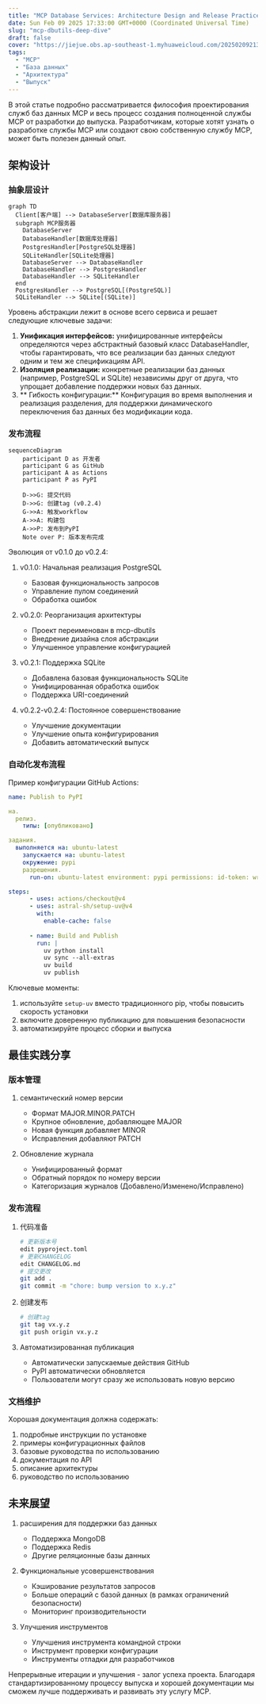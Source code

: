```yaml
---
title: "MCP Database Services: Architecture Design and Release Practices"
date: Sun Feb 09 2025 17:33:00 GMT+0000 (Coordinated Universal Time)
slug: "mcp-dbutils-deep-dive"
draft: false
cover: "https://jiejue.obs.ap-southeast-1.myhuaweicloud.com/20250209213924711.webp"
tags:
  - "MCP"
  - "База данных"
  - "Архитектура"
  - "Выпуск"
---
```


В этой статье подробно рассматривается философия проектирования служб баз данных MCP и весь процесс создания полноценной службы MCP от разработки до выпуска. Разработчикам, которые хотят узнать о разработке службы MCP или создают свою собственную службу MCP, может быть полезен данный опыт.

<!--more-->

## 架构设计

### 抽象层设计

```mermaid
graph TD
  Client[客户端] --> DatabaseServer[数据库服务器]
  subgraph MCP服务器
    DatabaseServer
    DatabaseHandler[数据库处理器]
    PostgresHandler[PostgreSQL处理器]
    SQLiteHandler[SQLite处理器]
    DatabaseServer --> DatabaseHandler
    DatabaseHandler --> PostgresHandler
    DatabaseHandler --> SQLiteHandler
  end
  PostgresHandler --> PostgreSQL[(PostgreSQL)]
  SQLiteHandler --> SQLite[(SQLite)]
```

Уровень абстракции лежит в основе всего сервиса и решает следующие ключевые задачи:

1. **Унификация интерфейсов:** унифицированные интерфейсы определяются через абстрактный базовый класс DatabaseHandler, чтобы гарантировать, что все реализации баз данных следуют одним и тем же спецификациям API.
2. **Изоляция реализации:** конкретные реализации баз данных (например, PostgreSQL и SQLite) независимы друг от друга, что упрощает добавление поддержки новых баз данных.
3. ** Гибкость конфигурации:** Конфигурация во время выполнения и реализация разделения, для поддержки динамического переключения баз данных без модификации кода.

### 发布流程

```mermaid
sequenceDiagram
    participant D as 开发者
    participant G as GitHub
    participant A as Actions
    participant P as PyPI
    
    D->>G: 提交代码
    D->>G: 创建tag (v0.2.4)
    G->>A: 触发workflow
    A->>A: 构建包
    A->>P: 发布到PyPI
    Note over P: 版本发布完成
```

Эволюция от v0.1.0 до v0.2.4:

1. v0.1.0: Начальная реализация PostgreSQL
   - Базовая функциональность запросов
   - Управление пулом соединений
   - Обработка ошибок

2. v0.2.0: Реорганизация архитектуры
   - Проект переименован в mcp-dbutils
   - Внедрение дизайна слоя абстракции
   - Улучшенное управление конфигурацией

3. v0.2.1: Поддержка SQLite
   - Добавлена базовая функциональность SQLite
   - Унифицированная обработка ошибок
   - Поддержка URI-соединений

4. v0.2.2-v0.2.4: Постоянное совершенствование
   - Улучшение документации
   - Улучшение опыта конфигурирования
   - Добавить автоматический выпуск

### 自动化发布流程

Пример конфигурации GitHub Actions:

```yaml
name: Publish to PyPI

на.
  релиз.
    типы: [опубликовано]

задания.
  выполняется на: ubuntu-latest
    запускается на: ubuntu-latest
    окружение: pypi
    разрешения.
      run-on: ubuntu-latest environment: pypi permissions: id-token: write

steps:
      - uses: actions/checkout@v4
      - uses: astral-sh/setup-uv@v4
        with:
          enable-cache: false
      
      - name: Build and Publish
        run: |
          uv python install
          uv sync --all-extras
          uv build
          uv publish
```

Ключевые моменты:
1. используйте `setup-uv` вместо традиционного pip, чтобы повысить скорость установки
2. включите доверенную публикацию для повышения безопасности
3. автоматизируйте процесс сборки и выпуска

## 最佳实践分享

### 版本管理

1. семантический номер версии
   - Формат MAJOR.MINOR.PATCH
   - Крупное обновление, добавляющее MAJOR
   - Новая функция добавляет MINOR
   - Исправления добавляют PATCH

2. Обновление журнала
   - Унифицированный формат
   - Обратный порядок по номеру версии
   - Категоризация журналов (Добавлено/Изменено/Исправлено)

### 发布流程

1. 代码准备
   ```bash
   # 更新版本号
   edit pyproject.toml
   # 更新CHANGELOG
   edit CHANGELOG.md
   # 提交更改
   git add .
   git commit -m "chore: bump version to x.y.z"
   ```

2. 创建发布
   ```bash
   # 创建tag
   git tag vx.y.z
   git push origin vx.y.z
   ```

3. Автоматизированная публикация
   - Автоматически запускаемые действия GitHub
   - PyPI автоматически обновляется
   - Пользователи могут сразу же использовать новую версию

### 文档维护

Хорошая документация должна содержать:
1. подробные инструкции по установке
2. примеры конфигурационных файлов
3. базовые руководства по использованию
4. документация по API
5. описание архитектуры
6. руководство по использованию

## 未来展望

1. расширения для поддержки баз данных
   - Поддержка MongoDB
   - Поддержка Redis
   - Другие реляционные базы данных

2. Функциональные усовершенствования
   - Кэширование результатов запросов
   - Больше операций с базой данных (в рамках ограничений безопасности)
   - Мониторинг производительности

3. Улучшения инструментов
   - Улучшения инструмента командной строки
   - Инструмент проверки конфигурации
   - Инструменты отладки для разработчиков

Непрерывные итерации и улучшения - залог успеха проекта. Благодаря стандартизированному процессу выпуска и хорошей документации мы сможем лучше поддерживать и развивать эту услугу MCP.
